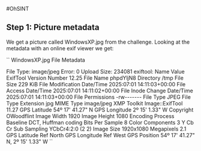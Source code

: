 #OhSINT

## Step 1: Picture metadata

We get a picture called WindowsXP.jpg from the challenge. Looking at the metadata with an online exif viewer we get:

``
WindowsXP.jpg
File Metadata

File Type: image/jpeg
Error: 0
Upload Size: 234081
exiftool:
Name	Value
ExifTool Version Number	12.25
File Name	phpdYljN8
Directory	/tmp
File Size	229 KiB
File Modification Date/Time	2025:07:01 14:11:03+00:00
File Access Date/Time	2025:07:01 14:11:02+00:00
File Inode Change Date/Time	2025:07:01 14:11:03+00:00
File Permissions	-rw-------
File Type	JPEG
File Type Extension	jpg
MIME Type	image/jpeg
XMP Toolkit	Image::ExifTool 11.27
GPS Latitude	54º 17' 41.27" N
GPS Longitude	2º 15' 1.33" W
Copyright	OWoodflint
Image Width	1920
Image Height	1080
Encoding Process	Baseline DCT, Huffman coding
Bits Per Sample	8
Color Components	3
Y Cb Cr Sub Sampling	YCbCr4:2:0 (2 2)
Image Size	1920x1080
Megapixels	2.1
GPS Latitude Ref	North
GPS Longitude Ref	West
GPS Position	54º 17' 41.27" N, 2º 15' 1.33" W
``
